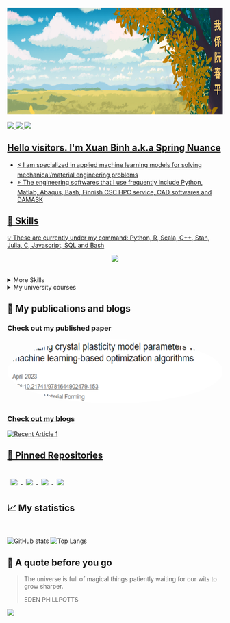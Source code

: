 <!--
**SpringNuance/SpringNuance** is a ✨ _special_ ✨ repository because its `README.md` (this file) appears on your GitHub profile.
-->

<a target="_blank"><img src="https://github.com/SpringNuance/SpringNuance/blob/main/background_kanji.png" alt="background" width=auto height="250"> 

<a target="LinkedIn Badge" href="https://www.linkedin.com/in/xuanbinh"><img src="https://img.shields.io/badge/LinkedIn-Profile-informational?style=flat&logo=linkedin&logoColor=white&color=0D76A8" height="25" />
<a target="ResearchGate Badge" href="https://www.researchgate.net/profile/Binh-Nguyen-156"><img src="https://img.shields.io/badge/ResearchGate-00CCBB?style=for-the-badge&logo=ResearchGate&logoColor=white" height="25" />
<a target="Medium Badge" href="https://medium.com/@xuanbinh.dev"><img src="https://img.shields.io/badge/Medium-12100E?style=for-the-badge&logo=medium&logoColor=white" height="25" />

## Hello visitors. I'm Xuan Binh a.k.a Spring Nuance
- :zap: I am specialized in applied machine learning models for solving mechanical/material engineering problems
- :zap: The engineering softwares that I use frequently include Python, Matlab, Abaqus, Bash, Finnish CSC HPC service, CAD softwares and DAMASK 
<!-- 📫 Learn more about me on [My Portfolio](https://springnuance.github.io) :dart: -->
  
## 💼 Skills

:bulb: These are currently under my command: Python, R, Scala, C++, Stan, Julia, C, Javascript, SQL and Bash

<p align="center">
  <a href="https://skillicons.dev">
    <img src="https://skillicons.dev/icons?i=py,pytorch,tensorflow,matlab,r,scala,cpp,postgres,bash&perline=9"/>
  </a>
</p>
<br> 

<details>
<summary>More Skills</summary>
  
<p align="center">
  <a href="https://skillicons.dev">
    <img src="https://skillicons.dev/icons?i=git,linux,docker,c,aws,gcp,autocad,latex,sqlite&perline=9"/>
  </a>
</p>
<br> 

</details>

<details>

<summary>My university courses</summary>

<br>



<center>

| **MECHANICAL ENGINEERING**          | **DATA SCIENCE**               |  **COMPUTER SCIENCE**                |
|:-----------------------------------:|:------------------------------:|:------------------------------------:|
| Statics                             | Statistical Inference          | Data Structures And Algorithms       |
| Dynamics                            | Linear Algebra                 | Principles Of Algorithmic Techniques |
| Solid Mechanics                     | Mathematical Optimization      | Object-oriented Programming          |
| Fluid Mechanics                     | Machine Learning               | Theory Of Computation                |
| Material Science in Engineering     | Time Series Analysis           | Assembly Programming                 |
| Thermodynamics and Heat Transfer    | Information Visualization      | Operating Systems                    |
| Finite Element Methods              | Databases                      | Concurrent Programming               |
| Continuum Mechanics                 | Supervised ML methods          | Programming Parallel Computers       |
| Computer-aided Tools in Engineering | Artificial Intelligence        | Computer Graphics                    |
| Numerical methods in Engineering    | Bayesian Data Analysis         | Computer Networks                    |
| Numerical Analysis                  | Gaussian Processes             | Web Software Development             |
| Fracture Mechanics                  | Deep Learning                  | Information Security                 | 
| Computational Engineering Project   | Advanced Probabilistic Methods | Stochastic Processes                 | 
| Crystal Plasticity Thesis           | Large Scale Data Analysis      | Computational Social Science         | 
| Selection of Engineering Materials  | Methods Of Data Mining         | Software Engineering                 |
| Materials Safety                    | Reinforcement Learning         | Declarative Programming              |
| Machine Design                      | Computer Vision                | Software Project I-II                |

</center>

</details>
  


## :notebook_with_decorative_cover: My publications and blogs

### Check out my published paper
<a target="_blank" href="https://www.researchgate.net/publication/370122286_Optimizing_crystal_plasticity_model_parameters_via_machine_learning-based_optimization_algorithms"><img src="https://github.com/SpringNuance/SpringNuance/blob/main/publication1.png" alt="Recent Paper 0" width=auto height="150" style="border-radius: 50%;"> 
  
### Check out my blogs
<a target="_blank" href="https://github-readme-medium-recent-article.vercel.app/medium/@xuanbinh.dev/1"><img src="https://github-readme-medium-recent-article.vercel.app/medium/@xuanbinh.dev/1" alt="Recent Article 1"> 
<!--<a target="_blank" href="https://github-readme-medium-recent-article.vercel.app/medium/@xuanbinh.dev/0"><img src="https://github-readme-medium-recent-article.vercel.app/medium/@xuanbinh.dev/0" alt="Recent Article 0"> -->

## 📌 Pinned Repositories

<br>

<a href="https://github.com/SpringNuance/Crystal-Plasticity-Journal-Project">
  <img align="center" style="margin:0.5rem" src="https://github-readme-stats.vercel.app/api/pin/?username=SpringNuance&repo=Crystal-Plasticity-Journal-Project&title_color=ffffff&text_color=c9cacc&icon_color=4AB197&bg_color=1A2B34" />
</a>

<a href="https://github.com/SpringNuance/Abaqus-Macromechanics-Project">
  <img align="center" style="margin:0.5rem" src="https://github-readme-stats.vercel.app/api/pin/?username=SpringNuance&repo=Abaqus-Macromechanics-Project&title_color=ffffff&text_color=c9cacc&icon_color=4AB197&bg_color=1A2B34" />
</a>

<a href="https://github.com/SpringNuance/RVE-Micromechanics-Project">
  <img align="center" style="margin:0.5rem" src="https://github-readme-stats.vercel.app/api/pin/?username=SpringNuance&repo=RVE-Micromechanics-Project&title_color=ffffff&text_color=c9cacc&icon_color=4AB197&bg_color=1A2B34" />
</a>

<a href="https://github.com/SpringNuance/chat_application_GUI-version">
  <img align="center" style="margin:0.5rem" src="https://github-readme-stats.vercel.app/api/pin/?username=SpringNuance&repo=chat_application_GUI-version&title_color=ffffff&text_color=c9cacc&icon_color=4AB197&bg_color=1A2B34" />
</a>

</br>

## 📈 My statistics
</br>

![GitHub stats](https://github-readme-stats.vercel.app/api?username=SpringNuance\&rank_icon=github&theme=tokyonight\&hide=issues)
![Top Langs](https://github-readme-stats.vercel.app/api/top-langs/?username=SpringNuance&layout=compact&theme=tokyonight&hide=glsl,tex,html,jupyter%20notebook)

## 📣 A quote before you go

> The universe is full of magical things patiently waiting for our wits to grow sharper.
>
> EDEN PHILLPOTTS

<p align="left">
  <img src="https://capsule-render.vercel.app/api?type=waving&color=gradient&height=100&section=footer"/>
</p>

<!--
<br>

<a href="https://github.com/SpringNuance/pomegradient">
  <img align="center" style="margin:0.5rem" src="https://github-readme-stats.vercel.app/api/pin/?username=SpringNuance&repo=pomegradient&title_color=ffffff&text_color=c9cacc&icon_color=4AB197&bg_color=1A2B34" />
</a>

<br>

<a href="https://github.com/SpringNuance/ng-limeade">
  <img align="center" style="margin:0.5rem" src="https://github-readme-stats.vercel.app/api/pin/?username=SpringNuance&repo=ng-limeade&title_color=ffffff&text_color=c9cacc&icon_color=4AB197&bg_color=1A2B34" />
</a>

<a href="https://github.com/SpringNuance/officeapi">
  <img align="center" style="margin:0.5rem" src="https://github-readme-stats.vercel.app/api/pin/?username=SpringNuance&repo=officeapi&title_color=ffffff&text_color=c9cacc&icon_color=4AB197&bg_color=1A2B34" />
</a>
-->

 <!--
### Mini Projects I have created. You can try them live by clicking on the cards!
[![Readme Card](https://github-readme-stats.vercel.app/api/pin/?username=SpringNuance&repo=multiple-choice-app&show_description=false)](https://multiple-choice-app-nuance.herokuapp.com/auth/login) 
[![Readme Card](https://github-readme-stats.vercel.app/api/pin/?username=SpringNuance&repo=etch-a-sketch&show_description=false)](https://springnuance.github.io/etch-a-sketch/) 
[![Readme Card](https://github-readme-stats.vercel.app/api/pin/?username=SpringNuance&repo=rock-paper-scissors&show_description=true)](https://springnuance.github.io/rock-paper-scissors/) 
[![Readme Card](https://github-readme-stats.vercel.app/api/pin/?username=SpringNuance&repo=calculator&show_description=false)](https://springnuance.github.io/calculator/)
 -->

 <!--
### My game group project of Dungeon Crawler. I implement Depth First Search for maze generation!
<img src="https://github.com/SpringNuance/Dungeon-Crawler/blob/main/DungeonCrawler.jpg" alt="Dungeon Crawler" width="650" height="350">
  
### My multithreaded chat application featuring duplex private messages, group messages and file transfer. 
### Support both IPv4 and IPv6, local and different network connections.
<img src="https://github.com/SpringNuance/SpringNuance/blob/main/chat-application.png" alt="Chat-application" width="650" height="350">
-->

<!--## &#x1f4c8; GitHub Stats

<br>

<a href="https://github.com/SpringNuance">
  <img align="center" style="margin:0.5rem" src="https://github-readme-stats.vercel.app/api/top-langs/?username=SpringNuance&hide=html,css&title_color=ffffff&text_color=c9cacc&icon_color=4AB197&bg_color=1A2B34" />
</a>

<a href="https://github.com/SpringNuance">
  <img align="center" style="margin:0.5rem" src="https://github-readme-stats.vercel.app/api?username=SpringNuance&show_icons=true&line_height=27&count_private=true&title_color=ffffff&text_color=c9cacc&icon_color=4AB097&bg_color=1A2B34" alt="Martin's GitHub Stats" />
</a>
-->


